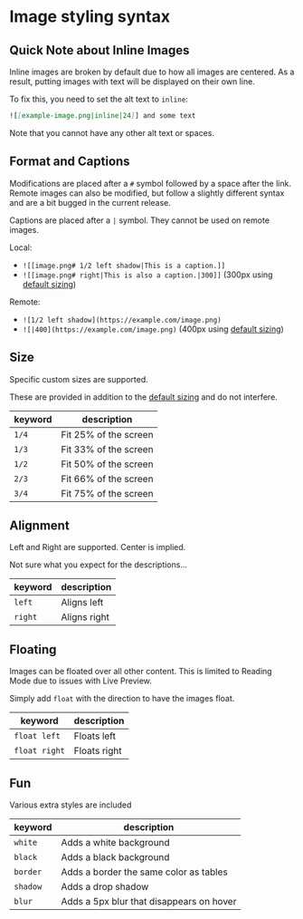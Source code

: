 # Image styling syntax

## Quick Note about Inline Images

Inline images are broken by default due to how all images are centered. As a result, putting images with text will be displayed on their own line.

To fix this, you need to set the alt text to `inline`:

```md
![[example-image.png|inline|24]] and some text
```

Note that you cannot have any other alt text or spaces.

## Format and Captions

Modifications are placed after a `#` symbol followed by a space after the link. Remote images can also be modified, but follow a slightly different syntax and are a bit bugged in the current release.

Captions are placed after a `|` symbol. They cannot be used on remote images.

Local:

- `![[image.png# 1/2 left shadow|This is a caption.]]`
- `![[image.png# right|This is also a caption.|300]]` (300px using [default sizing](https://help.obsidian.md/How+to/Embed+files#Resize+images))

Remote:

- `![1/2 left shadow](https://example.com/image.png)`
- `![|400](https://example.com/image.png)` (400px using [default sizing](https://help.obsidian.md/How+to/Embed+files#Resize+images))

## Size

Specific custom sizes are supported.

These are provided in addition to the [default sizing](https://help.obsidian.md/How+to/Embed+files#Resize+images) and do not interfere.

| keyword | description           |
| ------- | --------------------- |
| `1/4`   | Fit 25% of the screen |
| `1/3`   | Fit 33% of the screen |
| `1/2`   | Fit 50% of the screen |
| `2/3`   | Fit 66% of the screen |
| `3/4`   | Fit 75% of the screen |

## Alignment

Left and Right are supported. Center is implied.

Not sure what you expect for the descriptions...

| keyword | description  |
| ------- | ------------ |
| `left`  | Aligns left  |
| `right` | Aligns right |

## Floating

Images can be floated over all other content. This is limited to Reading Mode due to issues with Live Preview.

Simply add `float` with the direction to have the images float.

| keyword       | description  |
| ------------- | ------------ |
| `float left`  | Floats left  |
| `float right` | Floats right |

## Fun

Various extra styles are included

| keyword  | description                              |
| -------- | ---------------------------------------- |
| `white`  | Adds a white background                  |
| `black`  | Adds a black background                  |
| `border` | Adds a border the same color as tables   |
| `shadow` | Adds a drop shadow                       |
| `blur`   | Adds a 5px blur that disappears on hover |
